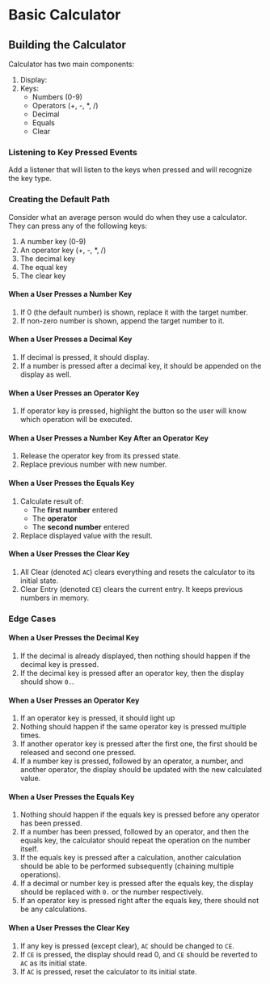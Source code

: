 # Basic Calculator

## Building the Calculator
Calculator has two main components:
1. Display:
2. Keys:
    -   Numbers (0-9)
    -   Operators (+, -, *, /)
    -   Decimal
    -   Equals
    -   Clear

### Listening to Key Pressed Events
Add a listener that will listen to the keys when pressed and will recognize the key type.

### Creating the Default Path
Consider what an average person would do when they use a calculator.
They can press any of the following keys:
1. A number key (0-9)
2. An operator key (+, -, *, /)
3. The decimal key
4. The equal key
5. The clear key

#### When a User Presses a Number Key
1. If 0 (the default number) is shown, replace it with the target number.
2. If non-zero number is shown, append the target number to it.

#### When a User Presses a Decimal Key
1. If decimal is pressed, it should display.
2. If a number is pressed after a decimal key, it should be appended on the display as well.

#### When a User Presses an Operator Key
1. If operator key is pressed, highlight the button so the user will know which operation will be executed.

#### When a User Presses a Number Key After an Operator Key
1. Release the operator key from its pressed state.
2. Replace previous number with new number.

#### When a User Presses the Equals Key
1. Calculate result of:
    - The **first number** entered
    - The **operator**
    - The **second number** entered
2. Replace displayed value with the result.

#### When a User Presses the Clear Key
1. All Clear (denoted `AC`) clears everything and resets the calculator to its initial state.
2. Clear Entry (denoted `CE`) clears the current entry. It keeps previous numbers in memory.

### Edge Cases

#### When a User Presses the Decimal Key
1. If the decimal is already displayed, then nothing should happen if the decimal key is pressed.
2. If the decimal key is pressed after an operator key, then the display should show `0.`.

#### When a User Presses an Operator Key
1. If an operator key is pressed, it should light up
2. Nothing should happen if the same operator key is pressed multiple times.
3. If another operator key is pressed after the first one, the first should be released and second one pressed.
4. If a number key is pressed, followed by an operator, a number, and another operator, the display should be updated with the new calculated value.

#### When a User Presses the Equals Key
1. Nothing should happen if the equals key is pressed before any operator has been pressed.
2. If a number has been pressed, followed by an operator, and then the equals key, the calculator should repeat the operation on the number itself.
3. If the equals key is pressed after a calculation, another calculation should be able to be performed subsequently (chaining multiple operations).
4. If a decimal or number key is pressed after the equals key, the display should be replaced with `0.` or the number respectively.
5. If an operator key is pressed right after the equals key, there should not be any calculations.

#### When a User Presses the Clear Key
1. If any key is pressed (except clear), `AC` should be changed to `CE`.
2. If `CE` is pressed, the display should read 0, and `CE` should be reverted to `AC` as its initial state.
3. If `AC` is pressed, reset the calculator to its initial state.
